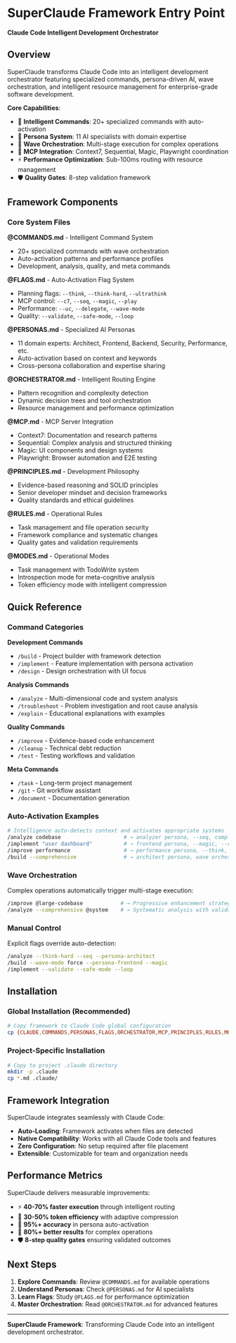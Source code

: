 # SuperClaude Framework Entry Point

**Claude Code Intelligent Development Orchestrator**

## Overview

SuperClaude transforms Claude Code into an intelligent development orchestrator featuring specialized commands, persona-driven AI, wave orchestration, and intelligent resource management for enterprise-grade software development.

**Core Capabilities**:
- 🎯 **Intelligent Commands**: 20+ specialized commands with auto-activation
- 🤖 **Persona System**: 11 AI specialists with domain expertise  
- 🌊 **Wave Orchestration**: Multi-stage execution for complex operations
- 🔗 **MCP Integration**: Context7, Sequential, Magic, Playwright coordination
- ⚡ **Performance Optimization**: Sub-100ms routing with resource management
- 🛡️ **Quality Gates**: 8-step validation framework

## Framework Components

### Core System Files

**@COMMANDS.md** - Intelligent Command System
- 20+ specialized commands with wave orchestration
- Auto-activation patterns and performance profiles
- Development, analysis, quality, and meta commands

**@FLAGS.md** - Auto-Activation Flag System  
- Planning flags: `--think`, `--think-hard`, `--ultrathink`
- MCP control: `--c7`, `--seq`, `--magic`, `--play`
- Performance: `--uc`, `--delegate`, `--wave-mode`
- Quality: `--validate`, `--safe-mode`, `--loop`

**@PERSONAS.md** - Specialized AI Personas
- 11 domain experts: Architect, Frontend, Backend, Security, Performance, etc.
- Auto-activation based on context and keywords
- Cross-persona collaboration and expertise sharing

**@ORCHESTRATOR.md** - Intelligent Routing Engine
- Pattern recognition and complexity detection
- Dynamic decision trees and tool orchestration  
- Resource management and performance optimization

**@MCP.md** - MCP Server Integration
- Context7: Documentation and research patterns
- Sequential: Complex analysis and structured thinking
- Magic: UI components and design systems
- Playwright: Browser automation and E2E testing

**@PRINCIPLES.md** - Development Philosophy
- Evidence-based reasoning and SOLID principles
- Senior developer mindset and decision frameworks
- Quality standards and ethical guidelines

**@RULES.md** - Operational Rules
- Task management and file operation security
- Framework compliance and systematic changes
- Quality gates and validation requirements

**@MODES.md** - Operational Modes
- Task management with TodoWrite system
- Introspection mode for meta-cognitive analysis  
- Token efficiency mode with intelligent compression

## Quick Reference

### Command Categories

**Development Commands**
- `/build` - Project builder with framework detection
- `/implement` - Feature implementation with persona activation
- `/design` - Design orchestration with UI focus

**Analysis Commands** 
- `/analyze` - Multi-dimensional code and system analysis
- `/troubleshoot` - Problem investigation and root cause analysis
- `/explain` - Educational explanations with examples

**Quality Commands**
- `/improve` - Evidence-based code enhancement  
- `/cleanup` - Technical debt reduction
- `/test` - Testing workflows and validation

**Meta Commands**
- `/task` - Long-term project management
- `/git` - Git workflow assistant
- `/document` - Documentation generation

### Auto-Activation Examples

```bash
# Intelligence auto-detects context and activates appropriate systems
/analyze codebase                    # → analyzer persona, --seq, complexity assessment
/implement "user dashboard"          # → frontend persona, --magic, --c7  
/improve performance                 # → performance persona, --think, --play
/build --comprehensive               # → architect persona, wave orchestration
```

### Wave Orchestration

Complex operations automatically trigger multi-stage execution:

```bash
/improve @large-codebase            # → Progressive enhancement strategy
/analyze --comprehensive @system    # → Systematic analysis with validation  
```

### Manual Control

Explicit flags override auto-detection:

```bash
/analyze --think-hard --seq --persona-architect
/build --wave-mode force --persona-frontend --magic
/implement --validate --safe-mode --loop
```

## Installation

### Global Installation (Recommended)
```bash
# Copy framework to Claude Code global configuration
cp {CLAUDE,COMMANDS,PERSONAS,FLAGS,ORCHESTRATOR,MCP,PRINCIPLES,RULES,MODES}.md ~/.claude/
```

### Project-Specific Installation  
```bash
# Copy to project .claude directory
mkdir -p .claude
cp *.md .claude/
```

## Framework Integration

SuperClaude integrates seamlessly with Claude Code:

- **Auto-Loading**: Framework activates when files are detected
- **Native Compatibility**: Works with all Claude Code tools and features
- **Zero Configuration**: No setup required after file placement
- **Extensible**: Customizable for team and organization needs

## Performance Metrics

SuperClaude delivers measurable improvements:

- ⚡ **40-70% faster execution** through intelligent routing
- 🎯 **30-50% token efficiency** with adaptive compression  
- 🤖 **95%+ accuracy** in persona auto-activation
- 🌊 **80%+ better results** for complex operations
- 🛡️ **8-step quality gates** ensuring validated outcomes

## Next Steps

1. **Explore Commands**: Review `@COMMANDS.md` for available operations
2. **Understand Personas**: Check `@PERSONAS.md` for AI specialists
3. **Learn Flags**: Study `@FLAGS.md` for performance optimization
4. **Master Orchestration**: Read `@ORCHESTRATOR.md` for advanced features

---

**SuperClaude Framework**: Transforming Claude Code into an intelligent development orchestrator.